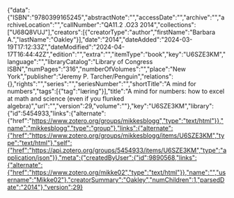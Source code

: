 {"data":{"ISBN":"9780399165245","abstractNote":"","accessDate":"","archive":"","archiveLocation":"","callNumber":"QA11.2 .O23 2014","collections":["U68Q8VUJ"],"creators":[{"creatorType":"author","firstName":"Barbara A.","lastName":"Oakley"}],"date":"2014","dateAdded":"2024-03-19T17:12:33Z","dateModified":"2024-04-17T16:44:42Z","edition":"","extra":"","itemType":"book","key":"U6SZE3KM","language":"","libraryCatalog":"Library of Congress ISBN","numPages":"316","numberOfVolumes":"","place":"New York","publisher":"Jeremy P. Tarcher/Penguin","relations":{},"rights":"","series":"","seriesNumber":"","shortTitle":"A mind for numbers","tags":[{"tag":"læring"}],"title":"A mind for numbers: how to excel at math and science (even if you flunked algebra)","url":"","version":29,"volume":""},"key":"U6SZE3KM","library":{"id":5454933,"links":{"alternate":{"href":"https://www.zotero.org/groups/mikkesblogg","type":"text/html"}},"name":"mikkesblogg","type":"group"},"links":{"alternate":{"href":"https://www.zotero.org/groups/mikkesblogg/items/U6SZE3KM","type":"text/html"},"self":{"href":"https://api.zotero.org/groups/5454933/items/U6SZE3KM","type":"application/json"}},"meta":{"createdByUser":{"id":9890568,"links":{"alternate":{"href":"https://www.zotero.org/mikke02","type":"text/html"}},"name":"","username":"Mikke02"},"creatorSummary":"Oakley","numChildren":1,"parsedDate":"2014"},"version":29}